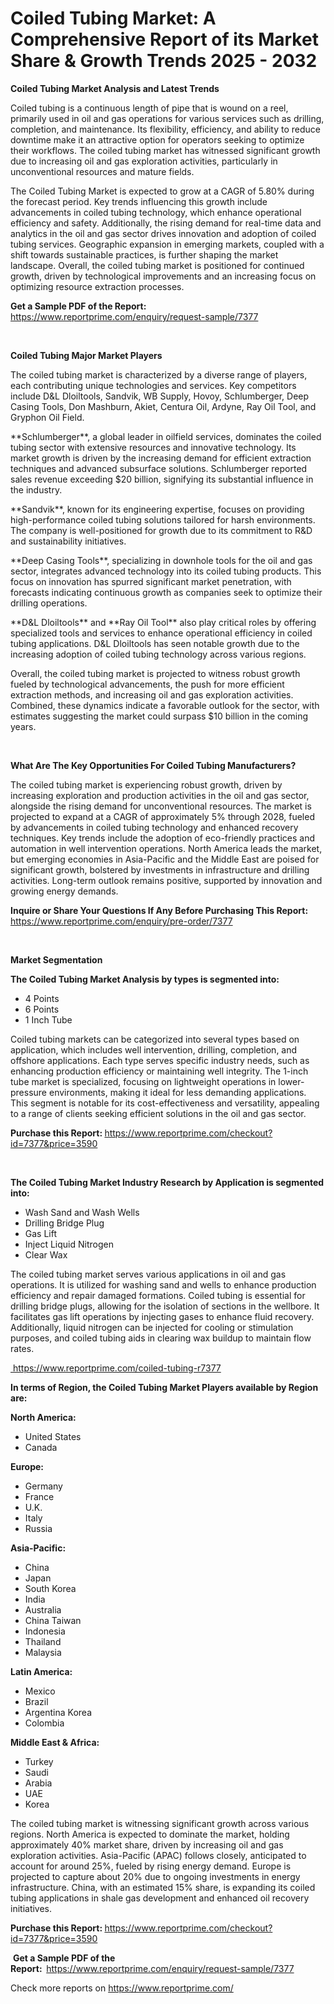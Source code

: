 <p><h1>Coiled Tubing Market: A Comprehensive Report of its Market Share & Growth Trends 2025 - 2032</h1></p><p><strong>Coiled Tubing Market Analysis and Latest Trends</strong></p>
<p><p>Coiled tubing is a continuous length of pipe that is wound on a reel, primarily used in oil and gas operations for various services such as drilling, completion, and maintenance. Its flexibility, efficiency, and ability to reduce downtime make it an attractive option for operators seeking to optimize their workflows. The coiled tubing market has witnessed significant growth due to increasing oil and gas exploration activities, particularly in unconventional resources and mature fields.</p><p>The Coiled Tubing Market is expected to grow at a CAGR of 5.80% during the forecast period. Key trends influencing this growth include advancements in coiled tubing technology, which enhance operational efficiency and safety. Additionally, the rising demand for real-time data and analytics in the oil and gas sector drives innovation and adoption of coiled tubing services. Geographic expansion in emerging markets, coupled with a shift towards sustainable practices, is further shaping the market landscape. Overall, the coiled tubing market is positioned for continued growth, driven by technological improvements and an increasing focus on optimizing resource extraction processes.</p></p>
<p><strong>Get a Sample PDF of the Report:&nbsp;</strong> <a href="https://www.reportprime.com/enquiry/request-sample/7377?utm_campaign=3528&utm_medium=2&utm_source=Github&utm_content=ia&utm_term=19032025&utm_id=coiled-tubing">https://www.reportprime.com/enquiry/request-sample/7377</a></p>
<p>&nbsp;</p>
<p><strong>Coiled Tubing Major Market Players</strong></p>
<p><p>The coiled tubing market is characterized by a diverse range of players, each contributing unique technologies and services. Key competitors include D&L Dloiltools, Sandvik, WB Supply, Hovoy, Schlumberger, Deep Casing Tools, Don Mashburn, Akiet, Centura Oil, Ardyne, Ray Oil Tool, and Gryphon Oil Field. </p><p>**Schlumberger**, a global leader in oilfield services, dominates the coiled tubing sector with extensive resources and innovative technology. Its market growth is driven by the increasing demand for efficient extraction techniques and advanced subsurface solutions. Schlumberger reported sales revenue exceeding $20 billion, signifying its substantial influence in the industry.</p><p>**Sandvik**, known for its engineering expertise, focuses on providing high-performance coiled tubing solutions tailored for harsh environments. The company is well-positioned for growth due to its commitment to R&D and sustainability initiatives. </p><p>**Deep Casing Tools**, specializing in downhole tools for the oil and gas sector, integrates advanced technology into its coiled tubing products. This focus on innovation has spurred significant market penetration, with forecasts indicating continuous growth as companies seek to optimize their drilling operations.</p><p>**D&L Dloiltools** and **Ray Oil Tool** also play critical roles by offering specialized tools and services to enhance operational efficiency in coiled tubing applications. D&L Dloiltools has seen notable growth due to the increasing adoption of coiled tubing technology across various regions.</p><p>Overall, the coiled tubing market is projected to witness robust growth fueled by technological advancements, the push for more efficient extraction methods, and increasing oil and gas exploration activities. Combined, these dynamics indicate a favorable outlook for the sector, with estimates suggesting the market could surpass $10 billion in the coming years.</p></p>
<p>&nbsp;</p>
<p><strong>What Are The Key Opportunities For Coiled Tubing Manufacturers?</strong></p>
<p><p>The coiled tubing market is experiencing robust growth, driven by increasing exploration and production activities in the oil and gas sector, alongside the rising demand for unconventional resources. The market is projected to expand at a CAGR of approximately 5% through 2028, fueled by advancements in coiled tubing technology and enhanced recovery techniques. Key trends include the adoption of eco-friendly practices and automation in well intervention operations. North America leads the market, but emerging economies in Asia-Pacific and the Middle East are poised for significant growth, bolstered by investments in infrastructure and drilling activities. Long-term outlook remains positive, supported by innovation and growing energy demands.</p></p>
<p><strong>Inquire or Share Your Questions If Any Before Purchasing This Report:</strong> <a href="https://www.reportprime.com/enquiry/pre-order/7377?utm_campaign=3528&utm_medium=2&utm_source=Github&utm_content=ia&utm_term=19032025&utm_id=coiled-tubing">https://www.reportprime.com/enquiry/pre-order/7377</a></p>
<p>&nbsp;</p>
<p><strong>Market Segmentation</strong></p>
<p><strong>The Coiled Tubing Market Analysis by types is segmented into:</strong></p>
<p><ul><li>4 Points</li><li>6 Points</li><li>1 Inch Tube</li></ul></p>
<p><p>Coiled tubing markets can be categorized into several types based on application, which includes well intervention, drilling, completion, and offshore applications. Each type serves specific industry needs, such as enhancing production efficiency or maintaining well integrity. The 1-inch tube market is specialized, focusing on lightweight operations in lower-pressure environments, making it ideal for less demanding applications. This segment is notable for its cost-effectiveness and versatility, appealing to a range of clients seeking efficient solutions in the oil and gas sector.</p></p>
<p><strong>Purchase this Report:&nbsp;</strong><a href="https://www.reportprime.com/checkout?id=7377&price=3590&utm_campaign=3528&utm_medium=2&utm_source=Github&utm_content=ia&utm_term=19032025&utm_id=coiled-tubing">https://www.reportprime.com/checkout?id=7377&price=3590</a></p>
<p>&nbsp;</p>
<p><strong>The Coiled Tubing Market Industry Research by Application is segmented into:</strong></p>
<p><ul><li>Wash Sand and Wash Wells</li><li>Drilling Bridge Plug</li><li>Gas Lift</li><li>Inject Liquid Nitrogen</li><li>Clear Wax</li></ul></p>
<p><p>The coiled tubing market serves various applications in oil and gas operations. It is utilized for washing sand and wells to enhance production efficiency and repair damaged formations. Coiled tubing is essential for drilling bridge plugs, allowing for the isolation of sections in the wellbore. It facilitates gas lift operations by injecting gases to enhance fluid recovery. Additionally, liquid nitrogen can be injected for cooling or stimulation purposes, and coiled tubing aids in clearing wax buildup to maintain flow rates.</p></p>
<p><a href="https://www.reportprime.com/coiled-tubing-r7377?utm_campaign=3528&utm_medium=2&utm_source=Github&utm_content=ia&utm_term=19032025&utm_id=coiled-tubing">&nbsp;https://www.reportprime.com/coiled-tubing-r7377</a></p>
<p><strong>In terms of Region, the Coiled Tubing Market Players available by Region are:</strong></p>
<p>
    <p> <strong> North America: </strong>
        <ul>
            <li>United States</li>
            <li>Canada</li>
        </ul>
        </p> 
    <p> <strong> Europe: </strong>
        <ul>
            <li>Germany</li>
            <li>France</li>
            <li>U.K.</li>
            <li>Italy</li>
            <li>Russia</li>
        </ul>
        </p> 
    <p> <strong> Asia-Pacific: </strong>
        <ul>
            <li>China</li>
            <li>Japan</li>
            <li>South Korea</li>
            <li>India</li>
            <li>Australia</li>
            <li>China Taiwan</li>
            <li>Indonesia</li>
            <li>Thailand</li>
            <li>Malaysia</li>
        </ul>
        </p> 
    <p> <strong> Latin America: </strong>
        <ul>
            <li>Mexico</li>
            <li>Brazil</li>
            <li>Argentina Korea</li>
            <li>Colombia</li>
        </ul>
        </p> 
    <p> <strong> Middle East & Africa: </strong>
        <ul>
            <li>Turkey</li>
            <li>Saudi</li>
            <li>Arabia</li>
            <li>UAE</li>
            <li>Korea</li>
        </ul>
    </p>
    </p>
<p><p>The coiled tubing market is witnessing significant growth across various regions. North America is expected to dominate the market, holding approximately 40% market share, driven by increasing oil and gas exploration activities. Asia-Pacific (APAC) follows closely, anticipated to account for around 25%, fueled by rising energy demand. Europe is projected to capture about 20% due to ongoing investments in energy infrastructure. China, with an estimated 15% share, is expanding its coiled tubing applications in shale gas development and enhanced oil recovery initiatives.</p></p>
<p><strong>Purchase this Report: </strong><a href="https://www.reportprime.com/checkout?id=7377&price=3590&utm_campaign=3528&utm_medium=2&utm_source=Github&utm_content=ia&utm_term=19032025&utm_id=coiled-tubing">https://www.reportprime.com/checkout?id=7377&price=3590</a></p>
<p>&nbsp;<strong>Get a Sample PDF of the Report:&nbsp;&nbsp;</strong><a href="https://www.reportprime.com/enquiry/request-sample/7377?utm_campaign=3528&utm_medium=2&utm_source=Github&utm_content=ia&utm_term=19032025&utm_id=coiled-tubing">https://www.reportprime.com/enquiry/request-sample/7377</a></p>
<p><strong></strong></p>
<p>Check more reports on <a href="https://www.reportprime.com/?utm_campaign=3528&utm_medium=2&utm_source=Github&utm_content=ia&utm_term=19032025&utm_id=coiled-tubing">https://www.reportprime.com/</a></p>